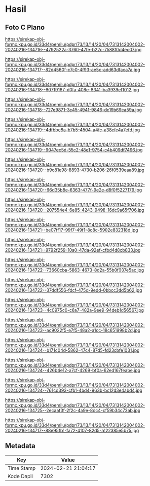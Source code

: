 # Hasil

## Foto C Plano

https://sirekap-obj-formc.kpu.go.id/33d4/pemilu/pdpr/73/13/14/20/04/7313142004002-20240216-134716--4792522a-3760-47fe-b22c-7588f0d4ec07.jpg

https://sirekap-obj-formc.kpu.go.id/33d4/pemilu/pdpr/73/13/14/20/04/7313142004002-20240216-134717--82d4560f-c7c0-4f93-ae5c-add63dfaca7a.jpg

https://sirekap-obj-formc.kpu.go.id/33d4/pemilu/pdpr/73/13/14/20/04/7313142004002-20240216-134718--80719187-d0fa-408e-8341-ba3939ef1012.jpg

https://sirekap-obj-formc.kpu.go.id/33d4/pemilu/pdpr/73/13/14/20/04/7313142004002-20240216-134718--727e9871-3c45-4941-9846-dc19b69ca59a.jpg

https://sirekap-obj-formc.kpu.go.id/33d4/pemilu/pdpr/73/13/14/20/04/7313142004002-20240216-134719--4dfbbe8a-b7b5-4504-a4fc-a38cfc4a7efd.jpg

https://sirekap-obj-formc.kpu.go.id/33d4/pemilu/pdpr/73/13/14/20/04/7313142004002-20240216-134719--9047ec5d-55c2-48e1-9754-c4b409df7496.jpg

https://sirekap-obj-formc.kpu.go.id/33d4/pemilu/pdpr/73/13/14/20/04/7313142004002-20240216-134720--b9c81e98-8893-4730-b206-26f0539eaa89.jpg

https://sirekap-obj-formc.kpu.go.id/33d4/pemilu/pdpr/73/13/14/20/04/7313142004002-20240216-134720--66d35b8e-6363-477f-9e2e-d8f0f5227179.jpg

https://sirekap-obj-formc.kpu.go.id/33d4/pemilu/pdpr/73/13/14/20/04/7313142004002-20240216-134720--207554e4-6e85-4243-9498-16dc9a65f706.jpg

https://sirekap-obj-formc.kpu.go.id/33d4/pemilu/pdpr/73/13/14/20/04/7313142004002-20240216-134721--be07ff17-99f7-49f1-8c8c-5902e832318d.jpg

https://sirekap-obj-formc.kpu.go.id/33d4/pemilu/pdpr/73/13/14/20/04/7313142004002-20240216-134721--9792f259-10a0-47da-92ef-cfbd4d8cb833.jpg

https://sirekap-obj-formc.kpu.go.id/33d4/pemilu/pdpr/73/13/14/20/04/7313142004002-20240216-134722--73660cba-5863-4673-8d2a-55b0f037e5ac.jpg

https://sirekap-obj-formc.kpu.go.id/33d4/pemilu/pdpr/73/13/14/20/04/7313142004002-20240216-134722--37ddf556-fdcf-475d-9edd-0bbcc3dd5b62.jpg

https://sirekap-obj-formc.kpu.go.id/33d4/pemilu/pdpr/73/13/14/20/04/7313142004002-20240216-134723--4c0975c0-c6a7-482a-9ee9-94deb1d56567.jpg

https://sirekap-obj-formc.kpu.go.id/33d4/pemilu/pdpr/73/13/14/20/04/7313142004002-20240216-134723--ac9022f5-e7f5-48a2-a1cc-18c651998b2d.jpg

https://sirekap-obj-formc.kpu.go.id/33d4/pemilu/pdpr/73/13/14/20/04/7313142004002-20240216-134724--b171c04d-5862-47c4-87d5-fd23cbfe1031.jpg

https://sirekap-obj-formc.kpu.go.id/33d4/pemilu/pdpr/73/13/14/20/04/7313142004002-20240216-134724--426b4e12-a7cf-4269-bf0a-62ed167feabe.jpg

https://sirekap-obj-formc.kpu.go.id/33d4/pemilu/pdpr/73/13/14/20/04/7313142004002-20240216-134724--761cd393-cfb1-4bd4-963b-bc12d3e4abd4.jpg

https://sirekap-obj-formc.kpu.go.id/33d4/pemilu/pdpr/73/13/14/20/04/7313142004002-20240216-134725--2ecaaf3f-2f2c-4a9e-8dc4-cf59b34c73ab.jpg

https://sirekap-obj-formc.kpu.go.id/33d4/pemilu/pdpr/73/13/14/20/04/7313142004002-20240216-134717--88e95fb1-fa72-4107-82d5-a122385e5b75.jpg


## Metadata

| Key        | Value               |
| ---------- | ------------------- |
| Time Stamp | 2024-02-21 21:04:17 |
| Kode Dapil | 7302                |



